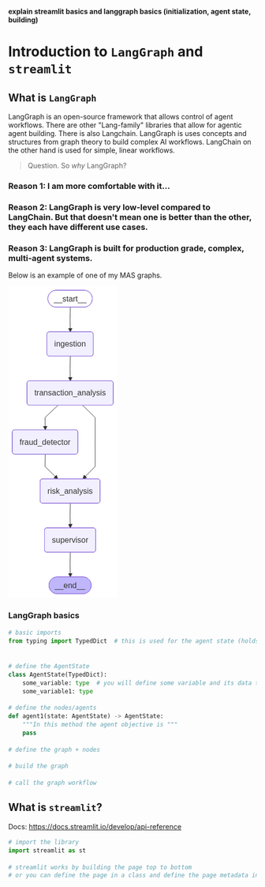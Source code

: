 **explain streamlit basics and langgraph basics (initialization, agent state, building)**
# Introduction to `LangGraph` and `streamlit`

## What is `LangGraph`
LangGraph is an open-source framework that allows control of agent workflows. There are other "Lang-family" libraries that allow for agentic agent building. There is also Langchain. LangGraph is uses concepts and structures from graph theory to build complex AI workflows. LangChain on the other hand is used for simple, linear workflows.

> Question. So *why* LangGraph?

### Reason 1: I am more comfortable with it...
### Reason 2: LangGraph is very low-level compared to LangChain. But that doesn't mean one is better than the other, they each have different use cases.
### Reason 3: LangGraph is built for production grade, complex, multi-agent systems.

Below is an example of one of my MAS graphs.

![Financial Fraud MAS Graph](https://github.com/briannaghinds/ai-chatbot/blob/main/Introduction/fraud_detector_graph.png)

### LangGraph basics
```python
# basic imports
from typing import TypedDict  # this is used for the agent state (holds the memory)


# define the AgentState
class AgentState(TypedDict):
    some_variable: type  # you will define some variable and its data type
    some_variable1: type

# define the nodes/agents
def agent1(state: AgentState) -> AgentState:
    """In this method the agent objective is """
    pass

# define the graph + nodes

# build the graph

# call the graph workflow
```

## What is `streamlit`?
Docs: https://docs.streamlit.io/develop/api-reference

```python 
# import the library
import streamlit as st

# streamlit works by building the page top to bottom
# or you can define the page in a class and define the page metadata in the __init__ method and define another method to build the page structure
```

